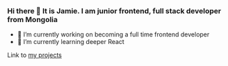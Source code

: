 ### Hi there 👋 It is Jamie. I am junior frontend, full stack developer from Mongolia
- 🔭 I’m currently working on becoming a full time frontend developer
- 🌱 I’m currently learning deeper React

Link to [my projects](https://google.com)
<!--
**wickwackk/wickwackk** is a ✨ _special_ ✨ repository because its `README.md` (this file) appears on your GitHub profile.

Here are some ideas to get you started:

- 🔭 I’m currently working on ...
- 🌱 I’m currently learning ...
- 👯 I’m looking to collaborate on ...
- 🤔 I’m looking for help with ...
- 💬 Ask me about ...
- 📫 How to reach me: ...
- 😄 Pronouns: ...
- ⚡ Fun fact: ...
-->
